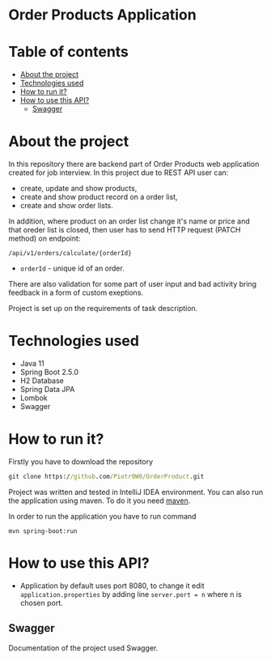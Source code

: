 # Order Products Application

# Table of contents 
* [About the project](#about-the-project)
* [Technologies used](#technologies-used)
* [How to run it?](#how-to-run-it)
* [How to use this API?](#how-to-use-this-api)
    * [Swagger](#swagger)

# About the project
In this repository there are backend part of Order Products web application created for job interview. 
In this project due to REST API user can:
* create, update and show products,
* create and show product record on a order list,
* create and show order lists.

In addition, where product on an order list change it's name or price and that oreder list is closed, then user has to send HTTP request (PATCH method) on endpoint:

```
/api/v1/orders/calculate/{orderId}
```

* ``orderId`` - unique id of an order.

There are also validation for some part of user input and bad activity bring feedback in a form of custom exeptions. 

Project is set up on the requirements of task description. 

# Technologies used
* Java 11
* Spring Boot 2.5.0
* H2 Database 
* Spring Data JPA
* Lombok
* Swagger

# How to run it?

 Firstly you have to download the repository

```cmd
git clone https://github.com/Piotr0W0/OrderProduct.git
 ```

Project was written and tested in IntelliJ IDEA environment. You can also run the application using maven. To do it you need [maven](https://maven.apache.org/install.html).

In order to run the application you have to run command

```
mvn spring-boot:run
```

# How to use this API?

* Application by default uses port 8080, to change it edit ``application.properties`` by adding line ``server.port = n`` where n is chosen port. 

## Swagger
Documentation of the project used Swagger. 

